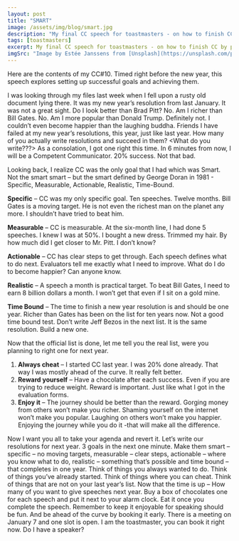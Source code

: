 ```yaml
---
layout: post
title: "SMART"
image: /assets/img/blog/smart.jpg
description: "My final CC speech for toastmasters - on how to finish CC by playing smart"
tags: [toastmasters]
excerpt: My final CC speech for toastmasters - on how to finish CC by playing smart
imgSrc: "Image by Estée Janssens from [Unsplash](https://unsplash.com/photos/zEqkUMiMxMI)"
---
```


Here are the contents of my CC#10. Timed right before the new year, this speech explores setting up successful goals and achieving them.

I was looking through my files last week when I fell upon a rusty old document lying there. It was my new year’s resolution from last January. It was not a great sight. Do I look better than Brad Pitt? No. Am I richer than Bill Gates. No. Am I more popular than Donald Trump. Definitely not. I couldn’t even become happier than the laughing buddha. Friends I have failed at my new year’s resolutions, this year, just like last year. How many of you actually write resolutions and succeed in them? <What do you write???> As a consolation, I got one right this time. In 6 minutes from now, I will be a Competent Communicator. 20% success. Not that bad.

Looking back, I realize CC was the only goal that I had which was Smart. Not the smart smart – but the smart defined by George Doran in 1981 - Specific, Measurable, Actionable, Realistic, Time-Bound.

**Specific** – CC was my only specific goal. Ten speeches. Twelve months. Bill Gates is a moving target. He is not even the richest man on the planet any more. I shouldn’t have tried to beat him.

**Measurable** – CC is measurable. At the six-month line, I had done 5 speeches. I knew I was at 50%.  I bought a new dress. Trimmed my hair. By how much did I get closer to Mr. Pitt. I don’t know?

**Actionable** – CC has clear steps to get through. Each speech defines what to do next. Evaluators tell me exactly what I need to improve. What do I do to become happier? Can anyone know.

**Realistic** – A speech a month is practical target. To beat Bill Gates, I need to earn 8 billion dollars a month. I won’t get that even if I sit on a gold mine.

**Time Bound** – The time to finish a new year resolution is and should be one year. Richer than Gates has been on the list for ten years now. Not a good time bound test. Don’t write Jeff Bezos in the next list. It is the same resolution. Build a new one.

Now that the official list is done, let me tell you the real list, were you planning to right one for next year.

1. **Always cheat** – I started CC last year. I was 20% done already. That way I was mostly ahead of the curve. It really felt better.
2. **Reward yourself** – Have a chocolate after each success. Even if you are trying to reduce weight. Reward is important. Just like what I got in the evaluation forms.
3. **Enjoy it** – The journey should be better than the reward. Gorging money from others won’t make you richer. Shaming yourself on the internet won’t make you popular. Laughing on others won’t make you happier. Enjoying the journey while you do it -that will make all the difference.

Now I want you all to take your agenda and revert it. Let’s write our resolutions for next year. 3 goals in the next one minute.  Make them smart – specific – no moving targets, measurable – clear steps, actionable – where you know what to do, realistic – something that’s possible and time bound – that completes in one year. Think of things you always wanted to do. Think of things you’ve already started. Think of things where you can cheat. Think of things that are not on your last year’s list. Now that the time is up – How many of you want to give speeches next year. Buy a box of chocolates one for each speech and put it next to your alarm clock. Eat it once you complete the speech. Remember to keep it enjoyable for speaking should be fun. And be ahead of the curve by booking it early. There is a meeting on January 7 and one slot is open. I am the toastmaster, you can book it right now. Do I have a speaker?
